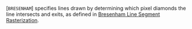 [`BRESENHAM`] specifies lines drawn by
determining which pixel diamonds the line intersects and exits, as
defined in [Bresenham Line Segment
Rasterization](https://www.khronos.org/registry/vulkan/specs/1.3-extensions/html/vkspec.html#primsrast-lines-bresenham).